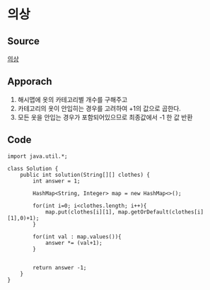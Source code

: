 # 의상

## Source

[의상](https://school.programmers.co.kr/learn/courses/30/lessons/42578)

## Apporach

1. 해시맵에 옷의 카테고리별 개수를 구해주고 
2. 카테고리의 옷이 안입히는 경우를 고려하여 +1의 값으로 곱한다. 
3. 모든 옷을 안입는 경우가 포함되어있으므로 최종값에서 -1 한 값 반환

## Code

    import java.util.*;

    class Solution {
        public int solution(String[][] clothes) {
            int answer = 1;
            
            HashMap<String, Integer> map = new HashMap<>();
            
            for(int i=0; i<clothes.length; i++){
                map.put(clothes[i][1], map.getOrDefault(clothes[i][1],0)+1);
            }
            
            for(int val : map.values()){
                answer *= (val+1);
            }
                
                
            return answer -1;
        }
    }